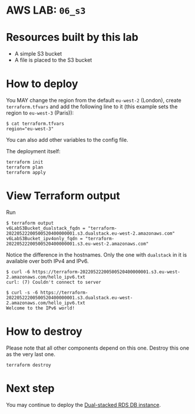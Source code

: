 # AWS LAB: `06_s3`

# Resources built by this lab

- A simple S3 bucket
- A file is placed to the S3 bucket

# How to deploy

You MAY change the region from the default `eu-west-2` (London), create `terraform.tfvars` and add the following line to it (this example sets the region to `eu-west-3` (Paris)):

```
$ cat terraform.tfvars
region="eu-west-3"
```

You can also add other variables to the config file.

The deployment itself:

```
terraform init
terraform plan
terraform apply
```

# View Terraform output

Run

```
$ terraform output
v6LabS3Bucket_dualstack_fqdn = "terraform-20220522200500520400000001.s3.dualstack.eu-west-2.amazonaws.com"
v6LabS3Bucket_ipv4only_fqdn = "terraform-20220522200500520400000001.s3.eu-west-2.amazonaws.com"
```

Notice the difference in the hostnames. Only the one with `dualstack` in it is available over both IPv4 and IPv6.

```
$ curl -6 https://terraform-20220522200500520400000001.s3.eu-west-2.amazonaws.com/hello_ipv6.txt
curl: (7) Couldn't connect to server
```

```
$ curl -s -6 https://terraform-20220522200500520400000001.s3.dualstack.eu-west-2.amazonaws.com/hello_ipv6.txt
Welcome to the IPv6 world!
```

# How to destroy

Please note that all other components depend on this one. Destroy this one as the very last one.

```
terraform destroy
```

# Next step

You may continue to deploy the [Dual-stacked RDS DB instance](../07_rds/README.md).
